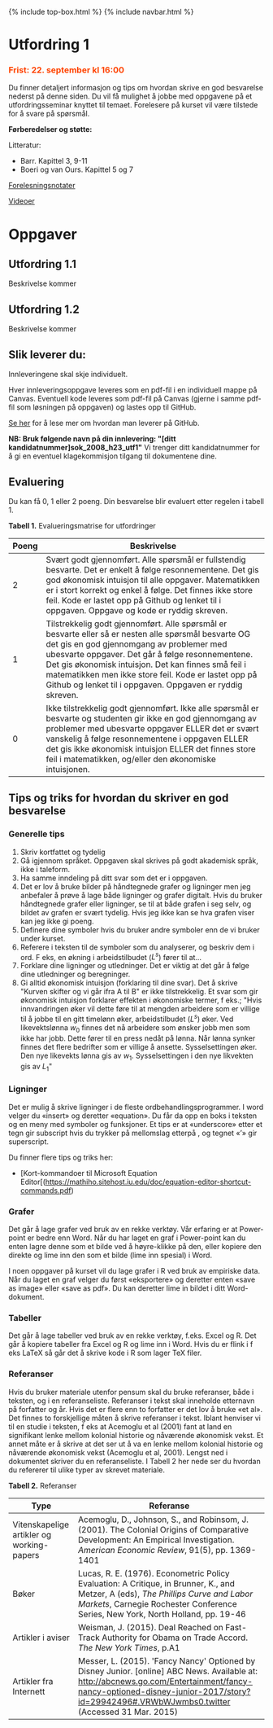 {% include top-box.html %} <!-- Kode for å inkludere boksen på toppen av siden. Se _config.yml for å gjøre endringer. -->
{% include navbar.html %} <!-- Kode for navigasjonsmeny. Se navbar.html for å gjøre endringer. -->
<!-- Gjør endringer under her -->

# Utfordring 1
### <span style="color:OrangeRed;"> Frist: 22. september kl 16:00 </span>
Du finner detaljert informasjon og tips om hvordan skrive en god besvarelse nederst på denne siden.
Du vil få mulighet å jobbe med oppgavene på et utfordringsseminar knyttet til temaet. Forelesere på kurset vil være tilstede for å svare på spørsmål. 

**Førberedelser og støtte:**

Litteratur:

- Barr. Kapittel 3, 9-11
- Boeri og van Ours. Kapittel 5 og 7

[Forelesningsnotater](forelesninger.md#f_t1)

[Videoer](video.md#v_t1)

# Oppgaver
## Utfordring 1.1

Beskrivelse kommer

## Utfordring 1.2

Beskrivelse kommer

## Slik leverer du:
Innleveringene skal skje individuelt. 

Hver innleveringsoppgave leveres som en pdf-fil i en individuell mappe på Canvas. Eventuell kode leveres som pdf-fil på Canvas (gjerne i samme pdf-fil som løsningen på oppgaven) og lastes opp til GitHub. 

[Se her](howtogithub.md) for å lese mer om hvordan man leverer på GitHub.

**NB: Bruk følgende navn på din innlevering: "[ditt kandidatnummer]sok_2008_h23_utf1"**
Vi trenger ditt kandidatnummer for å gi en eventuel klagekommisjon tilgang til dokumentene dine.


## Evaluering
Du kan få 0, 1 eller 2 poeng. Din besvarelse blir evaluert etter regelen i tabell 1. 

**Tabell 1.** Evalueringsmatrise for utfordringer

| Poeng | Beskrivelse |
|-------| ----------- |
| 2 | Svært godt gjennomført. Alle spørsmål er fullstendig besvarte. Det er enkelt å følge resonnementene. Det gis god økonomisk intuisjon til alle oppgaver. Matematikken er i stort korrekt og enkel å følge. Det finnes ikke store feil. Kode er lastet opp på Github og lenket til i oppgaven. Oppgave og kode er ryddig skreven. |
| 1 |Tilstrekkelig godt gjennomført. Alle spørsmål er besvarte eller så er nesten alle spørsmål besvarte OG det gis en god gjennomgang av problemer med ubesvarte oppgaver. Det går å følge resonnementene. Det gis økonomisk intuisjon. Det kan finnes små feil i matematikken men ikke store feil. Kode er lastet opp på Github og lenket til i oppgaven. Oppgaven er ryddig skreven.  |
| 0 | Ikke tilstrekkelig godt gjennomført. Ikke alle spørsmål er besvarte og studenten gir ikke en god gjennomgang av problemer med ubesvarte oppgaver ELLER det er svært vanskelig å følge resonnementene i oppgaven ELLER det gis ikke økonomisk intuisjon ELLER det finnes store feil i matematikken, og/eller den økonomiske intuisjonen.  |

## Tips og triks for hvordan du skriver en god besvarelse

### Generelle tips

1. Skriv kortfattet og tydelig
2. Gå igjennom språket. Oppgaven skal skrives på godt akademisk språk, ikke i taleform.
3. Ha samme inndeling på ditt svar som det er i oppgaven.
4. Det er lov å bruke bilder på håndtegnede grafer og ligninger men jeg anbefaler å prøve å lage både ligninger og grafer digitalt. Hvis du bruker håndtegnede grafer eller ligninger, se til at både grafen i seg selv, og bildet av grafen er svært tydelig. Hvis jeg ikke kan se hva grafen viser kan jeg ikke gi poeng. 
5. Definere dine symboler hvis du bruker andre symboler enn de vi bruker under kurset.
6. Referere i teksten til de symboler som du analyserer, og beskriv dem i ord. F eks, en økning i arbeidstilbudet ($L^s$) fører til at…
7. Forklare dine ligninger og utledninger. Det er viktig at det går å følge dine utledninger og beregninger. 
8. Gi alltid økonomisk intuisjon (forklaring til dine svar). Det å skrive "Kurven skifter og vi går ifra A til B" er ikke tilstrekkelig. Et svar som gir økonomisk intuisjon forklarer effekten i økonomiske termer, f eks.; "Hvis innvandringen øker vil dette føre til at mengden arbeidere som er villige til å jobbe til en gitt timelønn øker, arbeidstilbudet ($L^s$) øker. Ved likevektslønna $w_0$ finnes det nå arbeidere som ønsker jobb men som ikke har jobb. Dette fører til en press nedåt på lønna. Når lønna synker finnes det flere bedrifter som er villige å ansette. Sysselsettingen øker. Den nye likevekts lønna gis av $w_1$. Sysselsettingen i den nye likvekten gis av $L_1$" 

### Ligninger
Det er mulig å skrive ligninger i de fleste ordbehandlingsprogrammer. I word velger du «insert» og deretter «equation». Du får da opp en boks i teksten og en meny med symboler og funksjoner. Et tips er at «underscore» etter et tegn gir subscript hvis du trykker på mellomslag etterpå , og tegnet «’» gir superscript. 

Du finner flere tips og triks her:
* [Kort-kommandoer til Microsoft Equation Editor[(https://mathiho.sitehost.iu.edu/doc/equation-editor-shortcut-commands.pdf)

### Grafer
Det går å lage grafer ved bruk av en rekke verktøy. Vår erfaring er at Power-point er bedre enn Word. Når du har laget en graf i Power-point kan du enten lagre denne som et bilde ved å høyre-klikke på den, eller kopiere den direkte og lime inn den som et bilde (lime inn spesial) i Word.

I noen oppgaver på kurset vil du lage grafer i R ved bruk av empiriske data. Når du laget en graf velger du først «eksportere» og deretter enten «save as image» eller «save as pdf». Du kan deretter lime in bildet i ditt Word-dokument. 

### Tabeller

Det går å lage tabeller ved bruk av en rekke verktøy, f.eks. Excel og R. Det går å kopiere tabeller fra Excel og R og lime inn i Word. Hvis du er flink i f eks LaTeX så går det å skrive kode i R som lager TeX filer. 


### Referanser
 Hvis du bruker materiale utenfor pensum skal du bruke referanser, både i teksten, og i en referanseliste. Referanser i tekst skal inneholde etternavn på forfatter og år. Hvis det er flere enn to forfatter er det lov å bruke «et al». Det finnes to forskjellige måten å skrive referanser i tekst. Iblant henviser vi til en studie i teksten, f eks at Acemoglu et al (2001) fant at land en signifikant lenke mellom kolonial historie og nåværende økonomisk vekst. Et annet måte er å skrive at det ser ut å va en lenke mellom kolonial historie og nåværende økonomisk vekst (Acemoglu et al, 2001). Lengst ned i dokumentet skriver du en referanseliste. I Tabell 2 her nede ser du hvordan du refererer til ulike typer av skrevet materiale. 
 
 **Tabell 2.** Referanser
 
 
 | Type | Referanse |
|-------| ----------- |
| Vitenskapelige artikler og working-papers | Acemoglu, D., Johnson, S., and Robinsom, J. (2001). The Colonial Origins of Comparative Development: An Empirical Investigation. *American Economic Review*, 91(5), pp. 1369-1401 |
| Bøker | Lucas, R. E. (1976). Econometric Policy Evaluation: A Critique, in Brunner, K., and Metzer, A (eds), *The Phillips Curve and Labor Markets*, Carnegie Rochester Conference Series, New York, North Holland, pp. 19-46 |
| Artikler i aviser | Weisman, J. (2015). Deal Reached on Fast-Track Authority for Obama on Trade Accord. *The New York Times*, p.A1 |
| Artikler fra Internett | Messer, L. (2015). 'Fancy Nancy' Optioned by Disney Junior. [online] ABC News. Available at: http://abcnews.go.com/Entertainment/fancy-nancy-optioned-disney-junior-2017/story?id=29942496#.VRWbWJwmbs0.twitter (Accessed 31 Mar. 2015)|
